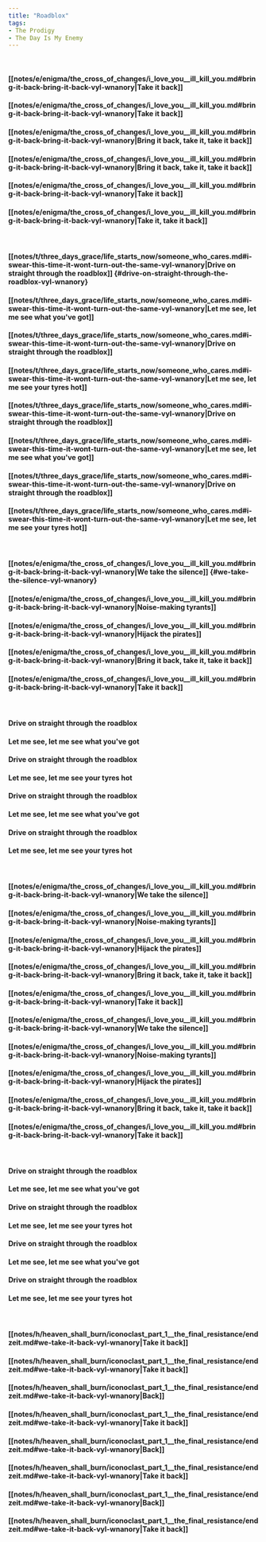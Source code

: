 ```yaml
---
title: "Roadblox"
tags:
- The Prodigy
- The Day Is My Enemy
---
```

&nbsp;
#### [[notes/e/enigma/the_cross_of_changes/i_love_you__ill_kill_you.md#bring-it-back-bring-it-back-vyl-wnanory|Take it back]]
#### [[notes/e/enigma/the_cross_of_changes/i_love_you__ill_kill_you.md#bring-it-back-bring-it-back-vyl-wnanory|Take it back]]
#### [[notes/e/enigma/the_cross_of_changes/i_love_you__ill_kill_you.md#bring-it-back-bring-it-back-vyl-wnanory|Bring it back, take it, take it back]]
#### [[notes/e/enigma/the_cross_of_changes/i_love_you__ill_kill_you.md#bring-it-back-bring-it-back-vyl-wnanory|Bring it back, take it, take it back]]
#### [[notes/e/enigma/the_cross_of_changes/i_love_you__ill_kill_you.md#bring-it-back-bring-it-back-vyl-wnanory|Take it back]]
#### [[notes/e/enigma/the_cross_of_changes/i_love_you__ill_kill_you.md#bring-it-back-bring-it-back-vyl-wnanory|Take it, take it back]]
&nbsp;
#### [[notes/t/three_days_grace/life_starts_now/someone_who_cares.md#i-swear-this-time-it-wont-turn-out-the-same-vyl-wnanory|Drive on straight through the roadblox]] {#drive-on-straight-through-the-roadblox-vyl-wnanory}
#### [[notes/t/three_days_grace/life_starts_now/someone_who_cares.md#i-swear-this-time-it-wont-turn-out-the-same-vyl-wnanory|Let me see, let me see what you've got]]
#### [[notes/t/three_days_grace/life_starts_now/someone_who_cares.md#i-swear-this-time-it-wont-turn-out-the-same-vyl-wnanory|Drive on straight through the roadblox]]
#### [[notes/t/three_days_grace/life_starts_now/someone_who_cares.md#i-swear-this-time-it-wont-turn-out-the-same-vyl-wnanory|Let me see, let me see your tyres hot]]
#### [[notes/t/three_days_grace/life_starts_now/someone_who_cares.md#i-swear-this-time-it-wont-turn-out-the-same-vyl-wnanory|Drive on straight through the roadblox]]
#### [[notes/t/three_days_grace/life_starts_now/someone_who_cares.md#i-swear-this-time-it-wont-turn-out-the-same-vyl-wnanory|Let me see, let me see what you've got]]
#### [[notes/t/three_days_grace/life_starts_now/someone_who_cares.md#i-swear-this-time-it-wont-turn-out-the-same-vyl-wnanory|Drive on straight through the roadblox]]
#### [[notes/t/three_days_grace/life_starts_now/someone_who_cares.md#i-swear-this-time-it-wont-turn-out-the-same-vyl-wnanory|Let me see, let me see your tyres hot]]
&nbsp;
#### [[notes/e/enigma/the_cross_of_changes/i_love_you__ill_kill_you.md#bring-it-back-bring-it-back-vyl-wnanory|We take the silence]] {#we-take-the-silence-vyl-wnanory}
#### [[notes/e/enigma/the_cross_of_changes/i_love_you__ill_kill_you.md#bring-it-back-bring-it-back-vyl-wnanory|Noise-making tyrants]]
#### [[notes/e/enigma/the_cross_of_changes/i_love_you__ill_kill_you.md#bring-it-back-bring-it-back-vyl-wnanory|Hijack the pirates]]
#### [[notes/e/enigma/the_cross_of_changes/i_love_you__ill_kill_you.md#bring-it-back-bring-it-back-vyl-wnanory|Bring it back, take it, take it back]]
#### [[notes/e/enigma/the_cross_of_changes/i_love_you__ill_kill_you.md#bring-it-back-bring-it-back-vyl-wnanory|Take it back]]
&nbsp;
#### Drive on straight through the roadblox
#### Let me see, let me see what you've got
#### Drive on straight through the roadblox
#### Let me see, let me see your tyres hot
#### Drive on straight through the roadblox
#### Let me see, let me see what you've got
#### Drive on straight through the roadblox
#### Let me see, let me see your tyres hot
&nbsp;
#### [[notes/e/enigma/the_cross_of_changes/i_love_you__ill_kill_you.md#bring-it-back-bring-it-back-vyl-wnanory|We take the silence]]
#### [[notes/e/enigma/the_cross_of_changes/i_love_you__ill_kill_you.md#bring-it-back-bring-it-back-vyl-wnanory|Noise-making tyrants]]
#### [[notes/e/enigma/the_cross_of_changes/i_love_you__ill_kill_you.md#bring-it-back-bring-it-back-vyl-wnanory|Hijack the pirates]]
#### [[notes/e/enigma/the_cross_of_changes/i_love_you__ill_kill_you.md#bring-it-back-bring-it-back-vyl-wnanory|Bring it back, take it, take it back]]
#### [[notes/e/enigma/the_cross_of_changes/i_love_you__ill_kill_you.md#bring-it-back-bring-it-back-vyl-wnanory|Take it back]]
#### [[notes/e/enigma/the_cross_of_changes/i_love_you__ill_kill_you.md#bring-it-back-bring-it-back-vyl-wnanory|We take the silence]]
#### [[notes/e/enigma/the_cross_of_changes/i_love_you__ill_kill_you.md#bring-it-back-bring-it-back-vyl-wnanory|Noise-making tyrants]]
#### [[notes/e/enigma/the_cross_of_changes/i_love_you__ill_kill_you.md#bring-it-back-bring-it-back-vyl-wnanory|Hijack the pirates]]
#### [[notes/e/enigma/the_cross_of_changes/i_love_you__ill_kill_you.md#bring-it-back-bring-it-back-vyl-wnanory|Bring it back, take it, take it back]]
#### [[notes/e/enigma/the_cross_of_changes/i_love_you__ill_kill_you.md#bring-it-back-bring-it-back-vyl-wnanory|Take it back]]
&nbsp;
#### Drive on straight through the roadblox
#### Let me see, let me see what you've got
#### Drive on straight through the roadblox
#### Let me see, let me see your tyres hot
#### Drive on straight through the roadblox
#### Let me see, let me see what you've got
#### Drive on straight through the roadblox
#### Let me see, let me see your tyres hot
&nbsp;
#### [[notes/h/heaven_shall_burn/iconoclast_part_1__the_final_resistance/endzeit.md#we-take-it-back-vyl-wnanory|Take it back]]
#### [[notes/h/heaven_shall_burn/iconoclast_part_1__the_final_resistance/endzeit.md#we-take-it-back-vyl-wnanory|Take it back]]
#### [[notes/h/heaven_shall_burn/iconoclast_part_1__the_final_resistance/endzeit.md#we-take-it-back-vyl-wnanory|Back]]
#### [[notes/h/heaven_shall_burn/iconoclast_part_1__the_final_resistance/endzeit.md#we-take-it-back-vyl-wnanory|Take it back]]
#### [[notes/h/heaven_shall_burn/iconoclast_part_1__the_final_resistance/endzeit.md#we-take-it-back-vyl-wnanory|Back]]
#### [[notes/h/heaven_shall_burn/iconoclast_part_1__the_final_resistance/endzeit.md#we-take-it-back-vyl-wnanory|Take it back]]
#### [[notes/h/heaven_shall_burn/iconoclast_part_1__the_final_resistance/endzeit.md#we-take-it-back-vyl-wnanory|Back]]
#### [[notes/h/heaven_shall_burn/iconoclast_part_1__the_final_resistance/endzeit.md#we-take-it-back-vyl-wnanory|Take it back]]
